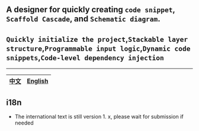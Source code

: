 ## A designer for quickly creating `code snippet`, `Scaffold Cascade`, and `Schematic diagram`.

## `Quickly initialize the project`,`Stackable layer structure`,`Programmable input logic`,`Dynamic code snippets`,`Code-level dependency injection`

---

| [中文](https://wszgrcy.github.io/code-recycle/#/zh-Hans/%E5%BF%AB%E9%80%9F%E5%BC%80%E5%A7%8B-%E8%84%9A%E6%9C%AC) | [English](https://wszgrcy.github.io/code-recycle/#/en-US/quickstart-script) |
| --------------------------------------------------------------- | ---------------------------------------------------------------- |


## i18n
- The international text is still version 1. x, please wait for submission if needed


